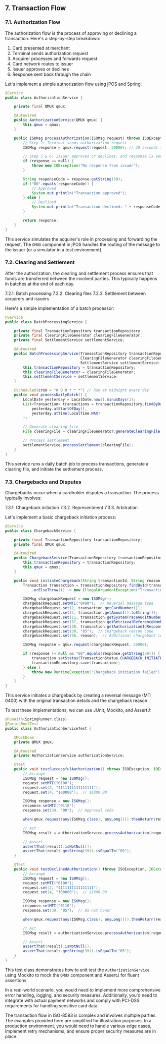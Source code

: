 ## 7. Transaction Flow

### 7.1. Authorization Flow

The authorization flow is the process of approving or declining a transaction. Here's a step-by-step breakdown:

1. Card presented at merchant
2. Terminal sends authorization request
3. Acquirer processes and forwards request
4. Card network routes to issuer
5. Issuer approves or declines
6. Response sent back through the chain

Let's implement a simple authorization flow using jPOS and Spring:

```java
@Service
public class AuthorizationService {

    private final QMUX qmux;

    @Autowired
    public AuthorizationService(QMUX qmux) {
        this.qmux = qmux;
    }

    public ISOMsg processAuthorization(ISOMsg request) throws ISOException, IOException {
        // Step 2: Terminal sends authorization request
        ISOMsg response = qmux.request(request, 30000); // 30 seconds timeout

        // Step 5 & 6: Issuer approves or declines, and response is sent back
        if (response == null) {
            throw new IOException("No response from issuer");
        }

        String responseCode = response.getString(39);
        if ("00".equals(responseCode)) {
            // Approved
            System.out.println("Transaction approved");
        } else {
            // Declined
            System.out.println("Transaction declined: " + responseCode);
        }

        return response;
    }
}
```

This service simulates the acquirer's role in processing and forwarding the request. The `QMUX` component in jPOS handles the routing of the message to the issuer (or a simulator in a test environment).

### 7.2. Clearing and Settlement

After the authorization, the clearing and settlement process ensures that funds are transferred between the involved parties. This typically happens in batches at the end of each day.

7.2.1. Batch processing
7.2.2. Clearing files
7.2.3. Settlement between acquirers and issuers

Here's a simple implementation of a batch processor:

```java
@Service
public class BatchProcessingService {

    private final TransactionRepository transactionRepository;
    private final ClearingFileGenerator clearingFileGenerator;
    private final SettlementService settlementService;

    @Autowired
    public BatchProcessingService(TransactionRepository transactionRepository,
                                  ClearingFileGenerator clearingFileGenerator,
                                  SettlementService settlementService) {
        this.transactionRepository = transactionRepository;
        this.clearingFileGenerator = clearingFileGenerator;
        this.settlementService = settlementService;
    }

    @Scheduled(cron = "0 0 0 * * *") // Run at midnight every day
    public void processDailyBatch() {
        LocalDate yesterday = LocalDate.now().minusDays(1);
        List<Transaction> transactions = transactionRepository.findByDateBetween(
            yesterday.atStartOfDay(),
            yesterday.atTime(LocalTime.MAX)
        );

        // Generate clearing file
        File clearingFile = clearingFileGenerator.generateClearingFile(transactions);

        // Process settlement
        settlementService.processSettlement(clearingFile);
    }
}
```

This service runs a daily batch job to process transactions, generate a clearing file, and initiate the settlement process.

### 7.3. Chargebacks and Disputes

Chargebacks occur when a cardholder disputes a transaction. The process typically involves:

7.3.1. Chargeback initiation
7.3.2. Representment
7.3.3. Arbitration

Let's implement a basic chargeback initiation process:

```java
@Service
public class ChargebackService {

    private final TransactionRepository transactionRepository;
    private final QMUX qmux;

    @Autowired
    public ChargebackService(TransactionRepository transactionRepository, QMUX qmux) {
        this.transactionRepository = transactionRepository;
        this.qmux = qmux;
    }

    public void initiateChargeback(String transactionId, String reason) throws ISOException, IOException {
        Transaction transaction = transactionRepository.findById(transactionId)
            .orElseThrow(() -> new IllegalArgumentException("Transaction not found"));

        ISOMsg chargebackRequest = new ISOMsg();
        chargebackRequest.setMTI("0400");  // Reversal message type
        chargebackRequest.set(2, transaction.getCardNumber());
        chargebackRequest.set(4, transaction.getAmount().toString());
        chargebackRequest.set(11, transaction.getSystemTraceAuditNumber());
        chargebackRequest.set(37, transaction.getRetrievalReferenceNumber());
        chargebackRequest.set(38, transaction.getAuthorizationIdResponse());
        chargebackRequest.set(39, "05");  // Chargeback reason code
        chargebackRequest.set(56, reason);  // Additional chargeback information

        ISOMsg response = qmux.request(chargebackRequest, 30000);

        if (response != null && "00".equals(response.getString(39))) {
            transaction.setStatus(TransactionStatus.CHARGEBACK_INITIATED);
            transactionRepository.save(transaction);
        } else {
            throw new RuntimeException("Chargeback initiation failed");
        }
    }
}
```

This service initiates a chargeback by creating a reversal message (MTI 0400) with the original transaction details and the chargeback reason.

To test these implementations, we can use JUnit, Mockito, and AssertJ:

```java
@RunWith(SpringRunner.class)
@SpringBootTest
public class AuthorizationServiceTest {

    @MockBean
    private QMUX qmux;

    @Autowired
    private AuthorizationService authorizationService;

    @Test
    public void testSuccessfulAuthorization() throws ISOException, IOException {
        // Arrange
        ISOMsg request = new ISOMsg();
        request.setMTI("0100");
        request.set(2, "4111111111111111");
        request.set(4, "100000");  // $1000.00

        ISOMsg response = new ISOMsg();
        response.setMTI("0110");
        response.set(39, "00");  // Approval code

        when(qmux.request(any(ISOMsg.class), anyLong())).thenReturn(response);

        // Act
        ISOMsg result = authorizationService.processAuthorization(request);

        // Assert
        assertThat(result).isNotNull();
        assertThat(result.getString(39)).isEqualTo("00");
    }

    @Test
    public void testDeclinedAuthorization() throws ISOException, IOException {
        // Arrange
        ISOMsg request = new ISOMsg();
        request.setMTI("0100");
        request.set(2, "4111111111111111");
        request.set(4, "100000");  // $1000.00

        ISOMsg response = new ISOMsg();
        response.setMTI("0110");
        response.set(39, "05");  // Do not honor

        when(qmux.request(any(ISOMsg.class), anyLong())).thenReturn(response);

        // Act
        ISOMsg result = authorizationService.processAuthorization(request);

        // Assert
        assertThat(result).isNotNull();
        assertThat(result.getString(39)).isEqualTo("05");
    }
}
```

This test class demonstrates how to unit test the `AuthorizationService` using Mockito to mock the `QMUX` component and AssertJ for fluent assertions.

In a real-world scenario, you would need to implement more comprehensive error handling, logging, and security measures. Additionally, you'd need to integrate with actual payment networks and comply with PCI-DSS requirements for handling sensitive card data.

The transaction flow in ISO-8583 is complex and involves multiple parties. The examples provided here are simplified for illustration purposes. In a production environment, you would need to handle various edge cases, implement retry mechanisms, and ensure proper security measures are in place.